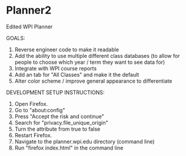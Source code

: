 # Planner2
Edited WPI Planner

GOALS:
1) Reverse engineer code to make it readable
2) Add the ability to use multiple different class databases (to allow for people to choose which year / term they want to see data for)
3) Integrate with WPI course reports
4) Add an tab for "All Classes" and make it the default
5) Alter color scheme / improve general appearance to differentiate 


DEVELOPMENT SETUP INSTRUCTIONS:
1) Open Firefox.
2) Go to "about:config"
3) Press "Accept the risk and continue"
4) Search for "privacy.file_unique_origin"
5) Turn the attribute from true to false
6) Restart Firefox.
7) Navigate to the planner.wpi.edu directory (command line)
8) Run "firefox index.html" in the command line

